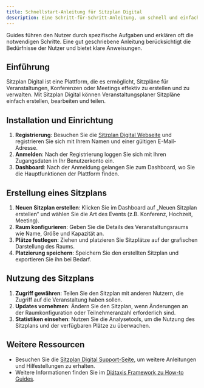 ```yaml
---
title: Schnellstart-Anleitung für Sitzplan Digital  
description: Eine Schritt-für-Schritt-Anleitung, um schnell und einfach mit der Nutzung von Sitzplan Digital zu starten.
---
```


Guides führen den Nutzer durch spezifische Aufgaben und erklären oft die notwendigen Schritte. Eine gut geschriebene Anleitung berücksichtigt die Bedürfnisse der Nutzer und bietet klare Anweisungen.

## Einführung

Sitzplan Digital ist eine Plattform, die es ermöglicht, Sitzpläne für Veranstaltungen, Konferenzen oder Meetings effektiv zu erstellen und zu verwalten. Mit Sitzplan Digital können Veranstaltungsplaner Sitzpläne einfach erstellen, bearbeiten und teilen.

## Installation und Einrichtung

1. **Registrierung**: Besuchen Sie die [Sitzplan Digital Webseite](https://www.sitzplan-digital.de) und registrieren Sie sich mit Ihrem Namen und einer gültigen E-Mail-Adresse.
2. **Anmelden**: Nach der Registrierung loggen Sie sich mit Ihren Zugangsdaten in Ihr Benutzerkonto ein.
3. **Dashboard**: Nach der Anmeldung gelangen Sie zum Dashboard, wo Sie die Hauptfunktionen der Plattform finden.

## Erstellung eines Sitzplans

1. **Neuen Sitzplan erstellen**: Klicken Sie im Dashboard auf „Neuen Sitzplan erstellen“ und wählen Sie die Art des Events (z.B. Konferenz, Hochzeit, Meeting).
2. **Raum konfigurieren**: Geben Sie die Details des Veranstaltungsraums wie Name, Größe und Kapazität an.
3. **Plätze festlegen**: Ziehen und platzieren Sie Sitzplätze auf der grafischen Darstellung des Raums.
4. **Platzierung speichern**: Speichern Sie den erstellten Sitzplan und exportieren Sie ihn bei Bedarf.

## Nutzung des Sitzplans

1. **Zugriff gewähren**: Teilen Sie den Sitzplan mit anderen Nutzern, die Zugriff auf die Veranstaltung haben sollen.
2. **Updates vornehmen**: Ändern Sie den Sitzplan, wenn Änderungen an der Raumkonfiguration oder Teilnehmeranzahl erforderlich sind.
3. **Statistiken einsehen**: Nutzen Sie die Analysetools, um die Nutzung des Sitzplans und der verfügbaren Plätze zu überwachen.

## Weitere Ressourcen

- Besuchen Sie die [Sitzplan Digital Support-Seite](https://support.sitzplan-digital.de), um weitere Anleitungen und Hilfestellungen zu erhalten.
- Weitere Informationen finden Sie im [Diátaxis Framework zu How-to Guides](https://diataxis.fr/how-to-guides/).